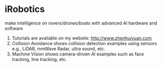 # iRobotics
make intelligence on rovers/drones/boats with advanced AI hardware and software
1. Tutorials are available on my website: http://www.zhenhuiyuan.com
2. Collision Avoidance shows collision detection examples using sensors e.g., LiDAR, mmWave Radar, ultra sound, etc.
3. Machine Vision shows camera-driven AI examples such as face tracking, line tracking, etc.

